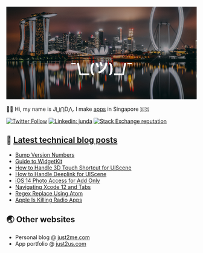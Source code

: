 [![](https://github.com/samwize/samwize/blob/master/singapore.jpg?raw=true)](https://just2me.com/about)

👋🏻 Hi, my name is J⋃⋂D⋀. I make [apps](https://just2us.com/apps) in Singapore 🇸🇬

[![Twitter Follow](https://img.shields.io/twitter/follow/samwize?label=Follow)](https://twitter.com/samwize)
[![Linkedin: junda](https://img.shields.io/badge/-Junda-blue?style=flat-square&logo=Linkedin&logoColor=white&link=https://www.linkedin.com/in/junda/)](https://www.linkedin.com/in/junda/)
[![Stack Exchange reputation](https://img.shields.io/stackexchange/stackoverflow/r/242682)](https://stackoverflow.com/users/242682/samwize)

## 📕 [Latest technical blog posts](https://samwize.com)

<!-- BLOG-POST-LIST:START -->
- [Bump Version Numbers](https://samwize.com/2020/10/26/bump-version-numbers/)
- [Guide to WidgetKit](https://samwize.com/2020/10/12/guide-to-widgetkit/)
- [How to Handle 3D Touch Shortcut for UIScene](https://samwize.com/2020/10/10/how-to-handle-3d-touch-shortcut-for-uiscene/)
- [How to Handle Deeplink for UIScene](https://samwize.com/2020/10/09/how-to-handle-deeplink-for-uiscene/)
- [iOS 14 Photo Access for Add Only](https://samwize.com/2020/08/24/ios-14-photo-access-add-only/)
- [Navigating Xcode 12 and Tabs](https://samwize.com/2020/08/21/navigating-xcode-12-and-tabs/)
- [Regex Replace Using Atom](https://samwize.com/2020/08/17/regex-replace-using-atom/)
- [Apple Is Killing Radio Apps](https://samwize.com/2020/08/14/apple-is-killing-radio-apps/)
<!-- BLOG-POST-LIST:END -->

## 🌏 Other websites

- Personal blog @ [just2me.com](https://just2me.com)
- App portfolio @ [just2us.com](https://just2us.com)
